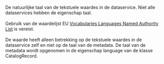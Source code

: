 De natuurlijke taal van de tekstuele waardes in de dataservice. Niet alle dataservices hebben de eigenschap taal.
<br/>
<br/>
Gebruik van de waardelijst EU <a href='http://publications.europa.eu/resource/authority/language' target='_blank'>Vocabularies Languages Named Authority List</a> is vereist.
<br/>
<br/>
De waarde heeft alleen betrekking op de tekstuele waardes in de dataservice zelf en niet op de taal van de metadata. De taal van de metadata wordt opgenomen in de eigenschap language van de klasse CatalogRecord.
